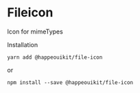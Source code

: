 # Fileicon

Icon for mimeTypes

Installation

    yarn add @happeouikit/file-icon

or 

    npm install --save @happeouikit/file-icon
